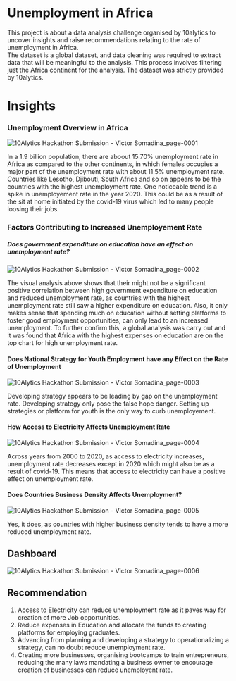 # Unemployment in Africa
This project is about a data analysis challenge organised by 10alytics to uncover insights and raise recommendations relating to the rate of unemployment in Africa.   
The dataset is a global dataset, and data cleaning was required to extract data that will be meaningful to the analysis. This process involves filtering just the Africa continent for the analysis. The dataset was strictly provided by 10alytics. 
# Insights 
### Unemployment Overview in Africa

![10Alytics Hackathon Submission - Victor Somadina_page-0001](https://github.com/victorsomadina/Unemployment-in-Africa/assets/103338741/66a091cd-074f-40ea-8acf-1bb0ca992014)

In a 1.9 billion population, there are aboout 15.70% unemployment rate in Africa as compared to the other continents, in  which females occupies a major part of the unemployment rate with about 11.5% unemployment rate. Countries like Lesotho, Djibouti, South Africa and so on appears to be the countries with the highest unemployment rate. One noticeable trend is a spike in unemployement rate in the year 2020. This could be as a result of the sit at home initiated by the covid-19 virus which led to many people loosing their jobs.  

### Factors Contributing to Increased Unemployement Rate
##### Does government expenditure on education have an effect on unemployment rate?

![10Alytics Hackathon Submission - Victor Somadina_page-0002](https://github.com/victorsomadina/Unemployment-in-Africa/assets/103338741/04b23618-10d6-4e01-a5b8-c91b1cf87097)

The visual analysis above shows that their might not be a significant positive correlation between high government expenditure on education and reduced unemployment rate, as countries with the highest unemployment rate still saw a higher expenditure on education. Also, it only makes sense that spending much on education without setting platforms to foster good employment opportunities, can only lead to an increased unemployment. To further confirm this, a global analysis was carry out and it was found that Africa with the highest expenses on education are on the top chart for high unemployment rate. 

#### Does National Strategy for Youth Employment have any Effect on the Rate of Unemployment

![10Alytics Hackathon Submission - Victor Somadina_page-0003](https://github.com/victorsomadina/Unemployment-in-Africa/assets/103338741/23e8d824-5470-4fd0-9281-e4624413f3c1)

Developing strategy appears to be leading by gap on the unemployment rate. Developing strategy only pose the false hope danger. Setting up strategies or platform for youth is the only way to curb unemployement.

#### How Access to Electricity Affects Unemployment Rate

![10Alytics Hackathon Submission - Victor Somadina_page-0004](https://github.com/victorsomadina/Unemployment-in-Africa/assets/103338741/6d997e2b-e035-4b7a-bcc6-338f4f223c53)

Across years from 2000 to 2020, as access to electricity increases, unemployment rate decreases except in 2020 which might also be as a result of covid-19. This means that access to electricity can have a positive effect on unemployment rate.

#### Does Countries Business Density Affects Unemployment?

![10Alytics Hackathon Submission - Victor Somadina_page-0005](https://github.com/victorsomadina/Unemployment-in-Africa/assets/103338741/3cdc60ef-9af0-410d-b221-55f921f1d73f)

Yes, it does, as countries with higher business density tends to have a more reduced unemployment rate.

## Dashboard
![10Alytics Hackathon Submission - Victor Somadina_page-0006](https://github.com/victorsomadina/Unemployment-in-Africa/assets/103338741/adf5c6da-db0b-4485-abc7-b5a6ec0ef36b)

## Recommendation

1. Access to Electricity can reduce unemployment rate as it paves way for creation of more Job opportunities.
2. Reduce expenses in Education and allocate the funds to creating platforms for employing graduates.
3. Advancing from planning and developing a strategy to operationalizing a strategy, can no doubt reduce unemployment rate.
4. Creating more businesses, organising bootcamps to train entrepreneurs, reducing the many laws mandating a business owner to encourage creation of businesses can reduce unemployent rate. 





